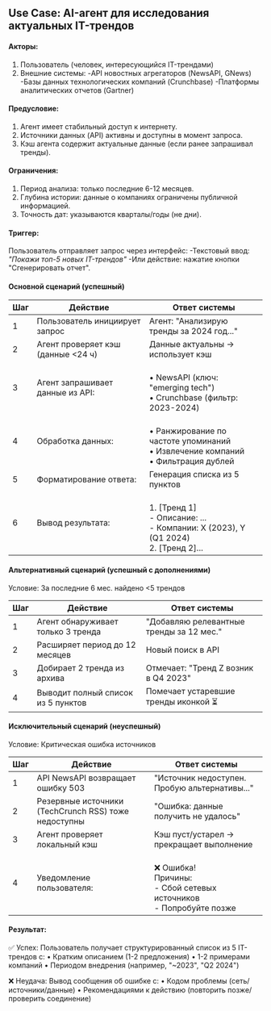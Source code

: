 ## Use Case: AI-агент для исследования актуальных IT-трендов

#### Акторы:
1. Пользователь (человек, интересующийся IT-трендами)
2. Внешние системы:
    -API новостных агрегаторов (NewsAPI, GNews)
    -Базы данных технологических компаний (Crunchbase)
    -Платформы аналитических отчетов (Gartner)

#### Предусловие:
1. Агент имеет стабильный доступ к интернету.
2. Источники данных (API) активны и доступны в момент запроса.
3. Кэш агента содержит актуальные данные (если ранее запрашивал тренды).

#### Ограничения:
1. Период анализа: только последние 6-12 месяцев.
2. Глубина истории: данные о компаниях ограничены публичной информацией.
3. Точность дат: указываются кварталы/годы (не дни).

#### Триггер:
Пользователь отправляет запрос через интерфейс:
    -Текстовый ввод: *"Покажи топ-5 новых IT-трендов"*
    -Или действие: нажатие кнопки "Сгенерировать отчет".

#### Основной сценарий (успешный)
|Шаг    |   Действие    |	Ответ системы|
|-------|---------------|----------------|
|1  |   Пользователь инициирует запрос  |	Агент: "Анализирую тренды за 2024 год..."|
|2	|   Агент проверяет кэш (данные <24 ч)	|   Данные актуальны → использует кэш|
|3	|   Агент запрашивает данные из API:	|   <br>• NewsAPI (ключ: "emerging tech")<br>• Crunchbase (фильтр: 2023-2024)<br>|
|4	|   Обработка данных:	|   <br>• Ранжирование по частоте упоминаний<br>• Извлечение компаний<br>• Фильтрация дублей<br>|
|5	|   Форматирование ответа:	|   Генерация списка из 5 пунктов|
|6	|   Вывод результата:	|<br>1. [Тренд 1]<br> - Описание: ...<br> - Компании: X (2023), Y (Q1 2024)<br>2. [Тренд 2]...|
#### Альтернативный сценарий (успешный с дополнениями)
Условие: За последние 6 мес. найдено <5 трендов

|Шаг	|   Действие	|   Ответ системы|
|-------|---------------|----------------|
|1	|   Агент обнаруживает только 3 тренда	|   "Добавляю релевантные тренды за 12 мес."|
|2	|   Расширяет период до 12 месяцев	|   Новый поиск в API|
|3	|   Добирает 2 тренда из архива |	Отмечает: "Тренд Z возник в Q4 2023"|
|4	|   Выводит полный список из 5 пунктов	|   Помечает устаревшие тренды иконкой ⏳|
#### Исключительный сценарий (неуспешный)
Условие: Критическая ошибка источников

|Шаг	|   Действие	|   Ответ системы|
|-------|---------------|----------------|
|1	|   API NewsAPI возвращает ошибку 503	|   "Источник недоступен. Пробую альтернативы..."|
|2	|   Резервные источники (TechCrunch RSS) тоже недоступны	|   "Ошибка: данные получить не удалось"|
|3	|   Агент проверяет локальный кэш	|   Кэш пуст/устарел → прекращает выполнение|
|4	|   Уведомление пользователя:	|   <br>❌ Ошибка!<br>Причины:<br>- Сбой сетевых источников<br>- Попробуйте позже<br>|
#### Результат:

✅ Успех:
Пользователь получает структурированный список из 5 IT-трендов с:
• Кратким описанием (1-2 предложения)
• 1-2 примерами компаний
• Периодом внедрения (например, "~2023", "Q2 2024")

❌ Неудача:
Вывод сообщения об ошибке с:
• Кодом проблемы (сеть/источники/данные)
• Рекомендациями к действию (повторить позже/проверить соединение)